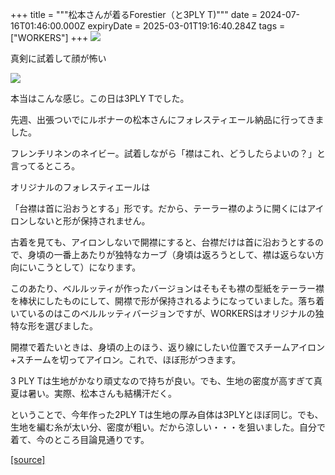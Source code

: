 +++
title = """松本さんが着るForestier（と3PLY T)"""
date = 2024-07-16T01:46:00.000Z
expiryDate = 2025-03-01T19:16:40.284Z
tags = ["WORKERS"]
+++
[![](https://blogger.googleusercontent.com/img/b/R29vZ2xl/AVvXsEjsp3S4ch6ttgWihMYpJjSr07TXYGGwTRwE_Z6kU-6Ap8NEsrrZXeQ27R8dC9EJWz8JESMO8hF-qQ_hcooGZGQC4X492BpesgPA98ikSXzdrJ3uC2KHKc3FrEmLYXSlIAk04rPcMmjdlECNDpJ1KZytKrpK1ZE986jSrm5d74OTFlBHZMzXQdRAb1ZHDX8/w426-h640/DSC_0899.jpg)](https://blogger.googleusercontent.com/img/b/R29vZ2xl/AVvXsEjsp3S4ch6ttgWihMYpJjSr07TXYGGwTRwE_Z6kU-6Ap8NEsrrZXeQ27R8dC9EJWz8JESMO8hF-qQ_hcooGZGQC4X492BpesgPA98ikSXzdrJ3uC2KHKc3FrEmLYXSlIAk04rPcMmjdlECNDpJ1KZytKrpK1ZE986jSrm5d74OTFlBHZMzXQdRAb1ZHDX8/s1350/DSC_0899.jpg)

  

真剣に試着して顔が怖い

  

  

[![](https://blogger.googleusercontent.com/img/b/R29vZ2xl/AVvXsEjR8Kaq8oKpNrKq9M8RlVRmMs4GMqeWQx8qs0d824MBsR9B6USmh4l6WKAUEJnIjDCWJhsSihA01pgTDhDpZWlyy4acGQbXN_SJcFiZ8PyfnEJ93e1ZHNl5a3wmgCq6qNvSHcaWrbAkAk9U6mZVyfPuXNL129cN4i-h0SolWAdrEB53CI-CS-Q7FNRU6fI/w426-h640/DSC_0902.jpg)](https://blogger.googleusercontent.com/img/b/R29vZ2xl/AVvXsEjR8Kaq8oKpNrKq9M8RlVRmMs4GMqeWQx8qs0d824MBsR9B6USmh4l6WKAUEJnIjDCWJhsSihA01pgTDhDpZWlyy4acGQbXN_SJcFiZ8PyfnEJ93e1ZHNl5a3wmgCq6qNvSHcaWrbAkAk9U6mZVyfPuXNL129cN4i-h0SolWAdrEB53CI-CS-Q7FNRU6fI/s1350/DSC_0902.jpg)

本当はこんな感じ。この日は3PLY Tでした。

  

先週、出張ついでにルボナーの松本さんにフォレスティエール納品に行ってきました。

  

フレンチリネンのネイビー。試着しながら「襟はこれ、どうしたらよいの？」と言ってるところ。

  

オリジナルのフォレスティエールは

「台襟は首に沿おうとする」形です。だから、テーラー襟のように開くにはアイロンしないと形が保持されません。

  

古着を見ても、アイロンしないで開襟にすると、台襟だけは首に沿おうとするので、身頃の一番上あたりが独特なカーブ（身頃は返ろうとして、襟は返らない方向にいこうとして）になります。

  

このあたり、ベルルッティが作ったバージョンはそもそも襟の型紙をテーラー襟を棒状にしたものにして、開襟で形が保持されるようになっていました。落ち着いているのはこのベルルッティバージョンですが、WORKERSはオリジナルの独特な形を選びました。

  

開襟で着たいときは、身頃の上のほう、返り線にしたい位置でスチームアイロン+スチームを切ってアイロン。これで、ほぼ形がつきます。

  

  

3 PLY Tは生地がかなり頑丈なので持ちが良い。でも、生地の密度が高すぎて真夏は暑い。実際、松本さんも結構汗だく。

  

ということで、今年作った2PLY Tは生地の厚み自体は3PLYとほぼ同じ。でも、生地を編む糸が太い分、密度が粗い。だから涼しい・・・を狙いました。自分で着て、今のところ目論見通りです。

[[source]](http://eworkers.blogspot.com/2024/07/forestier3ply-t.html)
